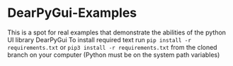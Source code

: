 # DearPyGui-Examples
This is a spot for real examples that demonstrate the abilities of the python UI library DearPyGui
To install required text run `pip install -r requirements.txt` or `pip3 install -r requirements.txt` from the cloned branch on your computer (Python must be on the system path variables)
